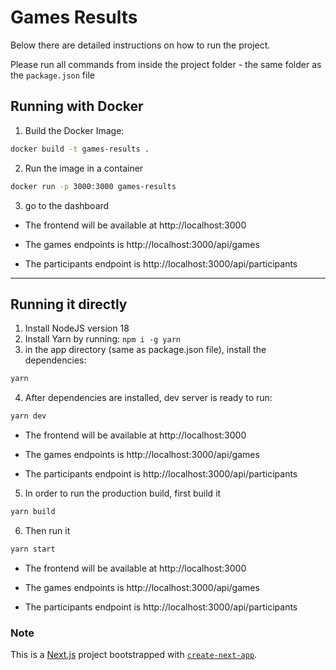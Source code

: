<!-- Name: Rômulo Zoch -->
<!-- Date: 2022-11-27 -->
# Games Results

Below there are detailed instructions on how to run the project.

Please run all commands from inside the project folder - the same folder as the `package.json` file

## Running with Docker

1. Build the Docker Image:

```bash
docker build -t games-results .
```

2. Run the image in a container

```bash
docker run -p 3000:3000 games-results
```

3. go to the dashboard

- The frontend will be available at http://localhost:3000

- The games endpoints is http://localhost:3000/api/games

- The participants endpoint is http://localhost:3000/api/participants

---

## Running it directly

1. Install NodeJS version 18
2. Install Yarn by running:  `npm i -g yarn`
3. in the app directory (same as package.json file), install the dependencies:

```bash
yarn
```

4. After dependencies are installed, dev server is ready to run:

```bash
yarn dev
```
- The frontend will be available at http://localhost:3000

- The games endpoints is http://localhost:3000/api/games

- The participants endpoint is http://localhost:3000/api/participants

5. In order to run the production build, first build it

```bash
yarn build
```

6. Then run it

```bash
yarn start
```
- The frontend will be available at http://localhost:3000

- The games endpoints is http://localhost:3000/api/games

- The participants endpoint is http://localhost:3000/api/participants


### Note

This is a [Next.js](https://nextjs.org/) project bootstrapped with [`create-next-app`](https://github.com/vercel/next.js/tree/canary/packages/create-next-app).
